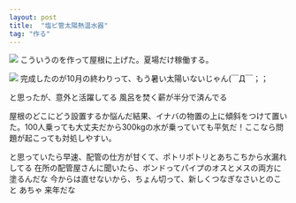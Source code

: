 ```yaml
---
layout: post
title:  "塩ビ管太陽熱温水器"
tag: "作る"
---
```

![](http://farm8.staticflickr.com/7391/9481161129_cf639f06e6.jpg)
こういうのを作って屋根に上げた。夏場だけ稼働する。


![](http://farm4.staticflickr.com/3697/10903218935_d622b736cb.jpg)
完成したのが10月の終わりって、もう暑い太陽いないじゃん(￣Д￣；；

と思ったが、意外と活躍してる
風呂を焚く薪が半分で済んでる


屋根のどこにどう設置するか悩んだ結果、イナバの物置の上に傾斜をつけて置いた。100人乗っても大丈夫だから300kgの水が乗っていても平気だ！ここなら問題が起こっても対処しやすい。


と思っていたら早速、配管の仕方が甘くて、ポトリポトリとあちこちから水漏れしてる
在所の配管屋さんに聞いたら、ボンドってパイプのオスとメスの両方に塗るんだな
今からは直せないから、ちょん切って、新しくつなぎなさいとのこと
あちゃ
来年だな